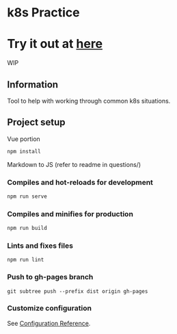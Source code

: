 # k8s Practice 

# Try it out at [here](https://hemandee.github.io/k8s-practice/)

WIP


## Information

Tool to help with working through common k8s situations. 

## Project setup

Vue portion
```bash
npm install
```

Markdown to JS (refer to readme in questions/)


### Compiles and hot-reloads for development
```bash
npm run serve
```

### Compiles and minifies for production
```bash
npm run build
```

### Lints and fixes files
```
npm run lint
```

### Push to gh-pages branch
```
git subtree push --prefix dist origin gh-pages
```


### Customize configuration
See [Configuration Reference](https://cli.vuejs.org/config/).
